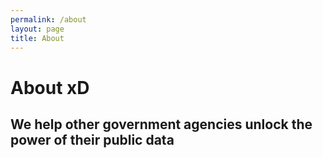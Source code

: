 ```yaml
---
permalink: /about
layout: page
title: About
---
```


<h1>About xD</h1>
<h2>We help other government agencies unlock the power of their public data</h2>
